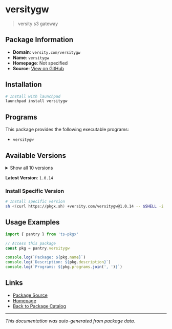 # versitygw

> versity s3 gateway

## Package Information

- **Domain**: `versity.com/versitygw`
- **Name**: `versitygw`
- **Homepage**: Not specified
- **Source**: [View on GitHub](https://github.com/pkgxdev/pantry/tree/main/projects/versity.com/versitygw/package.yml)

## Installation

```bash
# Install with launchpad
launchpad install versitygw
```

## Programs

This package provides the following executable programs:

- `versitygw`

## Available Versions

<details>
<summary>Show all 10 versions</summary>

- `1.0.14`, `1.0.13`, `1.0.12`, `1.0.11`, `1.0.10`
- `1.0.9`, `1.0.8`, `1.0.7`, `1.0.6`, `1.0.5`

</details>

**Latest Version**: `1.0.14`

### Install Specific Version

```bash
# Install specific version
sh <(curl https://pkgx.sh) +versity.com/versitygw@1.0.14 -- $SHELL -i
```

## Usage Examples

```typescript
import { pantry } from 'ts-pkgx'

// Access this package
const pkg = pantry.versitygw

console.log(`Package: ${pkg.name}`)
console.log(`Description: ${pkg.description}`)
console.log(`Programs: ${pkg.programs.join(', ')}`)
```

## Links

- [Package Source](https://github.com/pkgxdev/pantry/tree/main/projects/versity.com/versitygw/package.yml)
- [Homepage](#)
- [Back to Package Catalog](../package-catalog.md)

---

*This documentation was auto-generated from package data.*
